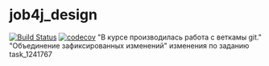 # job4j_design
[![Build Status](https://travis-ci.org/Just1kz/job4j_design.svg?branch=master)](https://travis-ci.org/Just1kz/job4j_design)
[![codecov](https://codecov.io/gh/Just1kz/job4j_design/branch/master/graph/badge.svg?token=1ZTL4A4MX1)](https://codecov.io/gh/Just1kz/job4j_design)
"В курсе производилась работа с веткамы git."
"Объединение зафиксированных изменений"
изменения по заданию task_1241767